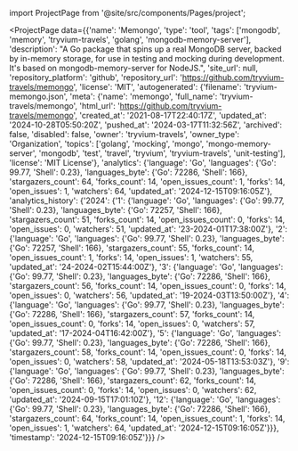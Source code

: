 
import ProjectPage from '@site/src/components/Pages/project';

<ProjectPage
    data={{'name': 'Memongo', 'type': 'tool', 'tags': ['mongodb', 'memory', 'tryvium-travels', 'golang', 'mongodb-memory-server'], 'description': "A Go package that spins up a real MongoDB server, backed by in-memory storage, for use in testing and mocking during development. It's based on mongodb-memory-server for NodeJS.", 'site_url': null, 'repository_platform': 'github', 'repository_url': 'https://github.com/tryvium-travels/memongo', 'license': 'MIT', 'autogenerated': {'filename': 'tryvium-memongo.json', 'meta': {'name': 'memongo', 'full_name': 'tryvium-travels/memongo', 'html_url': 'https://github.com/tryvium-travels/memongo', 'created_at': '2021-08-17T22:40:17Z', 'updated_at': '2024-10-28T05:50:20Z', 'pushed_at': '2024-03-17T11:32:56Z', 'archived': false, 'disabled': false, 'owner': 'tryvium-travels', 'owner_type': 'Organization', 'topics': ['golang', 'mocking', 'mongo', 'mongo-memory-server', 'mongodb', 'test', 'travel', 'tryvium', 'tryvium-travels', 'unit-testing'], 'license': 'MIT License'}, 'analytics': {'language': 'Go', 'languages': {'Go': 99.77, 'Shell': 0.23}, 'languages_byte': {'Go': 72286, 'Shell': 166}, 'stargazers_count': 64, 'forks_count': 14, 'open_issues_count': 1, 'forks': 14, 'open_issues': 1, 'watchers': 64, 'updated_at': '2024-12-15T09:16:05Z'}, 'analytics_history': {'2024': {'1': {'language': 'Go', 'languages': {'Go': 99.77, 'Shell': 0.23}, 'languages_byte': {'Go': 72257, 'Shell': 166}, 'stargazers_count': 51, 'forks_count': 14, 'open_issues_count': 0, 'forks': 14, 'open_issues': 0, 'watchers': 51, 'updated_at': '23-2024-01T17:38:00Z'}, '2': {'language': 'Go', 'languages': {'Go': 99.77, 'Shell': 0.23}, 'languages_byte': {'Go': 72257, 'Shell': 166}, 'stargazers_count': 55, 'forks_count': 14, 'open_issues_count': 1, 'forks': 14, 'open_issues': 1, 'watchers': 55, 'updated_at': '24-2024-02T15:44:00Z'}, '3': {'language': 'Go', 'languages': {'Go': 99.77, 'Shell': 0.23}, 'languages_byte': {'Go': 72286, 'Shell': 166}, 'stargazers_count': 56, 'forks_count': 14, 'open_issues_count': 0, 'forks': 14, 'open_issues': 0, 'watchers': 56, 'updated_at': '19-2024-03T13:50:00Z'}, '4': {'language': 'Go', 'languages': {'Go': 99.77, 'Shell': 0.23}, 'languages_byte': {'Go': 72286, 'Shell': 166}, 'stargazers_count': 57, 'forks_count': 14, 'open_issues_count': 0, 'forks': 14, 'open_issues': 0, 'watchers': 57, 'updated_at': '17-2024-04T16:42:00Z'}, '5': {'language': 'Go', 'languages': {'Go': 99.77, 'Shell': 0.23}, 'languages_byte': {'Go': 72286, 'Shell': 166}, 'stargazers_count': 58, 'forks_count': 14, 'open_issues_count': 0, 'forks': 14, 'open_issues': 0, 'watchers': 58, 'updated_at': '2024-05-18T13:53:03Z'}, '9': {'language': 'Go', 'languages': {'Go': 99.77, 'Shell': 0.23}, 'languages_byte': {'Go': 72286, 'Shell': 166}, 'stargazers_count': 62, 'forks_count': 14, 'open_issues_count': 0, 'forks': 14, 'open_issues': 0, 'watchers': 62, 'updated_at': '2024-09-15T17:01:10Z'}, '12': {'language': 'Go', 'languages': {'Go': 99.77, 'Shell': 0.23}, 'languages_byte': {'Go': 72286, 'Shell': 166}, 'stargazers_count': 64, 'forks_count': 14, 'open_issues_count': 1, 'forks': 14, 'open_issues': 1, 'watchers': 64, 'updated_at': '2024-12-15T09:16:05Z'}}}, 'timestamp': '2024-12-15T09:16:05Z'}}}
/>
